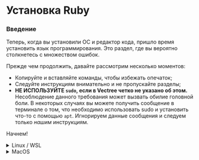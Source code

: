 # Установка Ruby

### Введение

Теперь, когда вы установили ОС и редактор кода, пришло время установить язык программирования. Это раздел, где вы вероятно столкнетесь с множеством ошибок.

Прежде чем продолжить, давайте рассмотрим несколько моментов:

- Копируйте и вставляйте команды, чтобы избежать опечаток;
- Следуйте инструкциям внимательно и не пропускайте разделы;
- **НЕ ИСПОЛЬЗУЙТЕ `sudo`, если в Vectree четко не указано об этом.** Несоблюдение данного требования может вызвать обилие головной боли. В некоторых случаях вы можете получить сообщение в терминале о том, что необходимо использовать sudo и установить что-то с помощью `apt`. Игнорируем данные сообщения и следуем только _нашим_ инструкциям.

Начнем!

<details>
<summary>Linux / WSL</summary>

### Шаг 1: Установка обновлений, пакетов и библиотек

Прежде чем мы сможем установить Ruby, нам нужно установить несколько стандартных пакетов.

#### Шаг 1.1: Откройте Терминал

Мы будем использовать терминал для установки всех программ.

Если у вас Ubuntu или Xubuntu, просто нажмите `Ctrl + Alt + T`, чтобы открыть терминал. (Это может касаться и других дистрибутивов Linux. Пробуйте!)

Если вы используете WSL, откройте программу "Ubuntu 18.04" в меню "Пуск".

**Быстрый совет:** В Linux вы можете копировать с терминала с помощью `Ctrl + Shift + C` и вставлять с помощью `Ctrl + Shift + V`. В WSL вы можете использовать `Ctrl + C` для копирования и щелкнуть правой кнопкой мыши, чтобы вставить содержимое буфера обмена в терминал. Это касается и bash, и PowerShell, и командная строка.

#### Шаг 1.2: Обновите Linux

Остальные команды установки будут выполнены внутри окна терминала.

Во-первых, мы должны убедиться, что ваш дистрибутив Linux обновлен. Запустите эти команды друг за другом. Т.к. эти команды используют `sudo`, вам нужно будет ввести свой пароль для их запуска. При вводе пароля вы можете не увидеть визуального подтверждения ввода, но будьте уверены, что ваш пароль вводится. Как только вы закончите вводить пароль, нажмите `enter`.

```bash
sudo apt update
sudo apt upgrade
```

Когда появится вопрос, нажмите `y` (или `Д`), а затем `enter`.

#### Шаг 1.3: Установка пакетов и библиотек

Далее нужно установить необходимые нам пакеты, которые не являются стандартными. Скопируйте и вставьте эту команду:

```bash
sudo apt install curl git nodejs gcc make libssl-dev libreadline-dev zlib1g-dev libsqlite3-dev
```

Когда появится запрос, нажмите `y` (или `Д`), а затем `enter`. Может появится запрос пароля после нажатия `enter`, а может и нет.

### Шаг 2: Установка Ruby

Вы готовы установить Ruby! Мы собираемся использовать инструмент под названием `rbenv`, который упрощает установку и управление версиями Ruby.

#### Шаг 2.1: Установите rbenv

Во-первых, вам нужно склонировать репозиторий rbenv с помощью `git` - системы контроля версий, которая была установлена командой выше. Позже мы разберемся с данной программой.

```bash
git clone https://github.com/rbenv/rbenv.git ~/.rbenv
```

Далее мы выполним несколько команд, чтобы rbenv работал корректно. Воспользуемся командой Linux `echo`, чтобы упростить процесс.

Примечание: выполните эти команды последовательно друг за другом. Они ничего не выведут, если все сделано верно. Опять же, обязательно скопируйте и вставьте эти команды:

```bash
echo 'export PATH="$HOME/.rbenv/bin:$PATH"' >> ~/.bashrc
echo 'eval "$(rbenv init -)"' >> ~/.bashrc
exit
```

После выполнения команды `exit` вам нужно будет снова открыть терминал (см. Шаг 1.1 выше).

Затем установим `ruby-build`, чтобы помочь скомпилировать бинарники (файлы в двоичном коде) Ruby. Запустите эти команды в терминале, чтобы создать папку для плагина ruby-build, а затем загрузите его в соответствующий каталог.

```bash
mkdir -p "$(rbenv root)"/plugins
git clone https://github.com/rbenv/ruby-build.git "$(rbenv root)"/plugins/ruby-build
```

Наконец, введите `rbenv -v` в терминале, чтобы убедиться в правильности установки `rbenv`. Вы должны получить вывод с номером версии, похожим на этот:

```bash
$ rbenv -v
rbenv 1.1.1-40-g483e7f9
```

Если у вас не получилось вывести версию, обратитесь за помощью в [наш основной чат](https://discord.gg/pcMBpZ).

#### Шаг 2.2: Установка Ruby

Пришло время установить Ruby с помощью `rbenv`!

Внутри терминала выполните эту команду:

```bash
rbenv install 2.6.3 --verbose
```

Выполнение этой команды займет 10-15 минут. Флаг `--verbose` покажет вам на каком этапе установка, поэтому вы можете быть уверены, что процесс идет. Во время установки гляньте [данное видео](https://www.youtube.com/watch?v=GzkfOKkIteA) (видео на английском, но визуально можно все понять) или выпейте стакан воды.

Когда последняя команда будет выполнена, необходимо задать версию Ruby, которую мы будем использовать, и убедиться, что все работает:

```bash
rbenv global 2.6.3
```

Затем,

```bash
ruby -v
```

Данная команда должна вернуть что-то похожее на:

```bash
ruby 2.6.3pxx (20xx-xx-xx revision xxxxx) [x86_64-linux]
```

где x представляет последнюю версию Ruby, доступную на момент установки.

Отлично, мы сделали это! Самое сложное пройдено, пришло время перейти к следующему уроку!

где x представляет последнюю версию Ruby, доступную на момент установки.

Отлично, мы сделали это! Самое сложное пройдено, пришло время перейти к следующему уроку!
</details>

<details>
<summary>MacOS</summary>

### Шаг 1: Установка обновлений, пакетов и библиотек

Прежде чем мы сможем установить Ruby, нам нужно установить несколько стандартных пакетов.

#### Шаг 1.1: Откройте Терминал

В папке "Программы" найдите "Терминал" и дважды щелкните. Или введите "Terminal" в Spotlight (`CMD + Space`), Launchpad.

Остальные команды установки будут выполнены внутри окна терминала.

#### Шаг 1.2: Установите Xcode

Во-первых, вам нужно установить Xcode, программу, предоставляемую Apple для программирования. Xcode установит программы, которые необходимы для Ruby и Git, а установка займет 10-15 минут.

Введите `xcode-select --install` в своем терминале и нажмите `enter`. Возмодно придется нажать "Установить" в появившемся окне.

#### Шаг 1.3: Установите Homebrew

Следующая программа, которую вам нужно установить, - [Homebrew](https://brew.sh/), которая позволяет загружать другие необходимые программы (это что-то вроде Play Store или App Store только для терминала). Внутри терминала введите следующее:

```bash
/usr/bin/ruby -e "$(curl -fsSL https://raw.githubusercontent.com/Homebrew/install/master/install)"
```

Вам будет предложено ввести пароль. При вводе пароля вы можете не увидеть визуального подтверждения ввода, но будьте уверены, что ваш пароль вводится. Как только вы закончите вводить пароль, нажмите `enter`.

Поздравляем! Вы установили необходимые инструменты!

### Шаг 1. Установите Heroku.

Heroku - место размещения ваших Rails-приложений.

#### Шаг 2.1: Установка Heroku

Далее установите Heroku:

```bash
brew install heroku/brew/heroku
```

Эта команда установит интерфейс командной строки для Heroku, бесплатного веб-сервиса, на котором могут размещаться ваши приложения Ruby on Rails. Мы поговорим об этом позже.

### Шаг 3: Установка Ruby

Готовы установить Ruby? Мы собираемся использовать инструмент под названием `rbenv`, который упрощает установку и управление версиями Ruby.

#### Шаг 3.1: Установить rbenv

Чтобы установить `rbenv`, запустите в своем терминале следующее:

```bash
brew install rbenv
```

Затем выполните данную команду:

```bash
rbenv init
```

После выполнения команды вы должны увидеть следующее:

```bash
# Load rbenv automatically by appending
# the following to ~/.bash_profile:

eval "$(rbenv init -)"
```

Что ж сделаем то, что просят:

```bash
echo 'eval "$ (rbenv init -)"' >> ~ / .bash_profile
```

Вы заметите, что в терминале ничего не произошло. Это нормально для многих команд терминала. На этом этапе вам нужно будет перезапустить терминал, чтобы изменения вступили в силу. Нажмите на красную кнопку "х", а затем снова откройте терминал (см. Шаг 1.1).

#### Шаг 3.3: Установка Ruby

Пришло время установить Ruby! Мы рекомендуем поставить последнюю версию, которая в настоящее время 2.6.3:

```bash
rbenv install 2.6.3 --verbose
```

Выполнение этой команды займет 10-15 минут. Флаг `--verbose` покажет вам на каком этапе установка, поэтому вы можете быть уверены, что процесс идет. Во время установки гляньте [данное видео](https://www.youtube.com/watch?v=GzkfOKkIteA) (видео на английском, но визуально можно все понять) или выпейте стакан воды.

Когда последняя команда будет выполнена, необходимо задать версию Ruby, которую мы будем использовать, и убедиться, что все работает:

```bash
rbenv global 2.6.3
```

Затем,

```bash
ruby -v
```

Данная команда должна вернуть что-то похожее на:

```bash
ruby 2.6.3pxx (20xx-xx-xx revision xxxxx) [x86_64-linux]
```

где x представляет последнюю версию Ruby, доступную на момент установки.

Отлично, мы сделали это! Самое сложное пройдено, пришло время перейти к следующему уроку!
</details>
